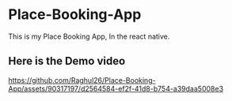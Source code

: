 # Place-Booking-App
This is my Place Booking App, In the react native.

## Here is the Demo video



https://github.com/Raghul26/Place-Booking-App/assets/90317197/d2564584-ef2f-41d8-b754-a39daa5008e3


